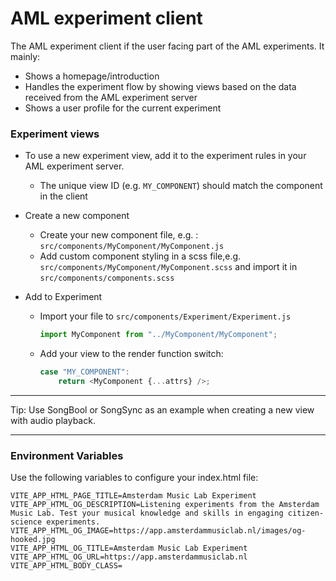 # AML experiment client

The AML experiment client if the user facing part of the AML experiments. It mainly:

-   Shows a homepage/introduction
-   Handles the experiment flow by showing views based on the data received from the AML experiment server
-   Shows a user profile for the current experiment

### Experiment views

-   To use a new experiment view, add it to the experiment rules in your AML experiment server.
    -   The unique view ID (e.g. `MY_COMPONENT`) should match the component in the client
-   Create a new component

    -   Create your new component file, e.g. : `src/components/MyComponent/MyComponent.js`
    -   Add custom component styling in a scss file,e.g. `src/components/MyComponent/MyComponent.scss` and import it in `src/components/components.scss`

-   Add to Experiment

    -   Import your file to `src/components/Experiment/Experiment.js`
        ```javascript
        import MyComponent from "../MyComponent/MyComponent";
        ```
    -   Add your view to the render function switch:
        ```javascript
        case "MY_COMPONENT":
            return <MyComponent {...attrs} />;
        ```

---

Tip: Use SongBool or SongSync as an example when creating a new view with audio playback.

---

### Environment Variables

Use the following variables to configure your index.html file:

```
VITE_APP_HTML_PAGE_TITLE=Amsterdam Music Lab Experiment
VITE_APP_HTML_OG_DESCRIPTION=Listening experiments from the Amsterdam Music Lab. Test your musical knowledge and skills in engaging citizen-science experiments.
VITE_APP_HTML_OG_IMAGE=https://app.amsterdammusiclab.nl/images/og-hooked.jpg
VITE_APP_HTML_OG_TITLE=Amsterdam Music Lab Experiment
VITE_APP_HTML_OG_URL=https://app.amsterdammusiclab.nl
VITE_APP_HTML_BODY_CLASS=
```
